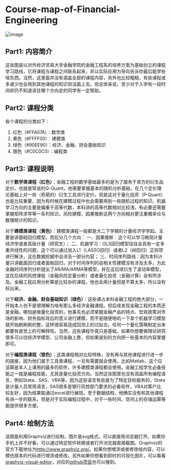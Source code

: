 # Course-map-of-Financial-Engineering
![image](https://github.com/lostcontrol2/Course-map-of-Financial-Engineering/blob/main/course%20map.png)
## Part1: 内容简介
这张图是以对外经济贸易大学金融学院的金融工程系的培养方案为基础创立的课程学习路线，它将课程与课程之间联系起来，并以实际应用为导向告诉你最后能学些啥东西。当然，这里面并没有涵盖全部的课程内容，另外也比较粗糙，有些课程或多或少也会用到其他课程的知识但没画上去。但总体来说，至少对于入学有一段时间却仍不知道该往哪个方向走的同学有一定帮助。

## Part2: 课程分类
各个课程的分类如下：
1. 红色（#FFA07A）：数学类
2. 黄色（#FFFF00）：建模类
3. 绿色（#90EE90）：经济、金融、财会基础知识
4. 银色（#C0C0C0）：编程类

## Part3: 课程说明
对于**数学类课程（红色）**：金融工程的数学基础最多的是为了服务于卖方的衍生品定价，也就是常说的Q-Quant，他需要掌握基本的随机分析基础，在几个定价理论基础上对一些（奇葩的）衍生工具进行定价。但是这对于量化投资（P-Quant）也是比较重要，因为有时候在建模过程中也会需要用到一些随机过程的知识。机器学习方向的主要是偏重于高等代数，本科讲的高等代数相对比较浅，有必要还需要掌握矩阵求导等一系列知识。风险建模、因果推断这两个方向相对更注重概率论与数理统计的知识。

对于**建模类课程（黄色）**：建模类课程一般都是大二下学期的计量经济学学起。主要是讲基础回归模型。而后分几个方向：
一、因果推断：这个可以学习微观计量经济学或者高级计量（研究生）；
二、机器学习：OLS回归模型往往会具有一定多重共线性的问题，这个可以通过加入L1（LASSO回归）或者L2（岭回归）正则项进行解决，这在数据挖掘中会涉及一部分内容；
三、时间序列路线：因为本科计量只讲截面回归或者面板回归，对于时间序列的自相关性建模没有涉及太多，为此金融时间序列分析提出了AR/MA/ARMA等模型，并在这后续衍生了波动率模型，这在后续的风控课程（金融风险定量分析）或者量化投资（金融计算）会有所涉及。金融工程应用分析算是比较杂的课程，他也会用计量但是不算太多，所以没有标出来。

对于**经济、金融、财会基础知识（绿色）**：这些课占本科金融工程的绝大部分。一开始本人也不是很理解为啥有那么多经济金融课程。但后续发现金融工程的本质还是金融。哪怕是做量化投资的，他事先也必须掌握金融产品的特点、宏观政策对市场的影响、财务指标背后的意义进行建模，而不是随便啪叽一下拿个机器学习模型就开始刷刷刷的整，这样很容易造成回测上的过拟合。任何一个量化策略制定出来都要有直觉上的可解释性。当然，这些课程毕竟只是基础，如果你想要做理论研究很多可以往经济学模型、公司金融上靠，但如果是别的方向把一些基本的内容掌握即可。

对于**编程类课程（银色）**：这类课程相对比较特殊，没有再与其他课程进行进一步的链接，因为他们属于工具类课程，一旦有需要就会使用，比如Matlab，这个应该算是本人上课用的最多的软件，许多建模类课程都会使用。金融工程学生必备技能之一就是编程技能，尤其是量化投资方向。当然这张图里也没有涵盖所有编程语言，例如Stata、SAS、VBA等，因为这些语言有些是为了特定目标服务的，Stata是计量人员常用语言，SAS很多是银行风控部门要求的必备软件，VBA对客户比较友好，因为结果能通过excel进行展现。至于数据结构，他确实没有和其他课程有进一步的联系，但是对于实际编程过程中，对于一些时间、空间上的存储运算等能提供很多方便。

## Part4: 绘制方法
该图是利用Graphviz进行绘制，图片是svg格式，可以直接用浏览器打开。如果你手机上并不好看，可以通过特定软件转换或者打开浏览器直接截图。Graphviz的官方下载地址为<http://www.graphviz.org/>。如果你想增添或者修改啥内容，可以模仿原本的代码进行增添或修改。另外如果你想看到即时的可视化图片，可以看看[graphviz-visual-editor](http://magjac.com/graphviz-visual-editor/)，对应的[github项目](https://github.com/magjac/graphviz-visual-editor)也可以搜到。
